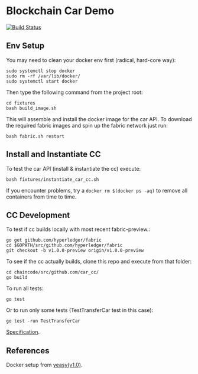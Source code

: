 # Blockchain Car Demo

[![Build Status](https://travis-ci.org/EGabb/Car-Trading-Blockchain.svg?branch=master)](https://travis-ci.org/EGabb/Car-Trading-Blockchain)

## Env Setup

You may need to clean your docker env first (radical, hard-core way):
```
sudo systemctl stop docker
sudo rm -rf /var/lib/docker/
sudo systemctl start docker
```

Then type the following command from the project root:
```
cd fixtures
bash build_image.sh
```

This will assemble and install the docker image for the car API. To download the required fabric images and spin up the fabric network just run:
```
bash fabric.sh restart
```

## Install and Instantiate CC
To test the car API (install & instantiate the cc) execute:
```
bash fixtures/instantiate_car_cc.sh
```

If you encounter problems, try a `docker rm $(docker ps -aq)` to remove all containers from time to time.

## CC Development
To test if cc builds locally with most recent fabric-preview.:
```
go get github.com/hyperledger/fabric
cd $GOPATH/src/github.com/hyperledger/fabric
git checkout -b v1.0.0-preview origin/v1.0.0-preview
```

To see if the cc actually builds, clone this repo and execute from that folder:
```
cd chaincode/src/github.com/car_cc/
go build
```

To run all tests:
```
go test
```

Or to run only some tests (TestTransferCar test in this case):
```
go test -run TestTransferCar
```

[Specification](https://docs.google.com/document/d/1U7C9dJmDg_-l5gKeseZEKqc5ooru2wMxZ8BwhkbjIbk/edit?usp=sharing).

## References
Docker setup from [yeasy(v1.0)](https://github.com/yeasy/docker-compose-files/tree/master/hyperledger/1.0).
